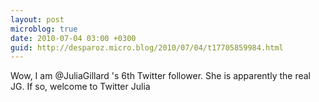 ```yaml
---
layout: post
microblog: true
date: 2010-07-04 03:00 +0300
guid: http://desparoz.micro.blog/2010/07/04/t17705859984.html
---
```

Wow, I am @JuliaGillard 's 6th Twitter follower. She is apparently the real JG. If so, welcome to Twitter Julia
